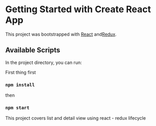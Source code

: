 # Getting Started with Create React App

This project was bootstrapped with [React](https://github.com/facebook/create-react-app) and[Redux](https://redux.js.org/).

## Available Scripts

In the project directory, you can run:

First thing first

### `npm install`
then

### `npm start`


This project covers list and detail view using react - redux lifecycle

